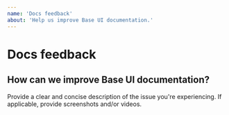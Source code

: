 ```yaml
---
name: 'Docs feedback'
about: 'Help us improve Base UI documentation.'
---
```


# Docs feedback

## How can we improve Base UI documentation?

Provide a clear and concise description of the issue you're experiencing. If applicable, provide screenshots and/or videos.
